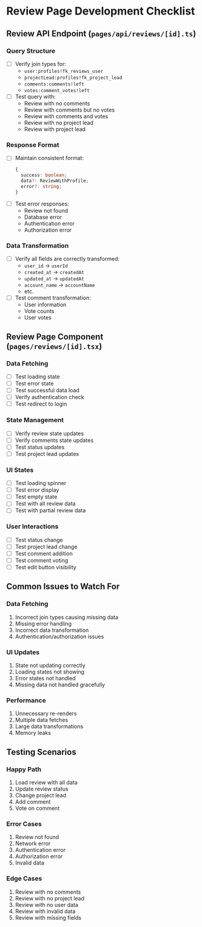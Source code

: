 # Review Page Development Checklist

## Review API Endpoint (`pages/api/reviews/[id].ts`)

### Query Structure
- [ ] Verify join types for:
  - `user:profiles!fk_reviews_user`
  - `projectLead:profiles!fk_project_lead`
  - `comments:comments!left`
  - `votes:comment_votes!left`
- [ ] Test query with:
  - Review with no comments
  - Review with comments but no votes
  - Review with comments and votes
  - Review with no project lead
  - Review with project lead

### Response Format
- [ ] Maintain consistent format:
  ```typescript
  {
    success: boolean;
    data?: ReviewWithProfile;
    error?: string;
  }
  ```
- [ ] Test error responses:
  - Review not found
  - Database error
  - Authentication error
  - Authorization error

### Data Transformation
- [ ] Verify all fields are correctly transformed:
  - `user_id` → `userId`
  - `created_at` → `createdAt`
  - `updated_at` → `updatedAt`
  - `account_name` → `accountName`
  - etc.
- [ ] Test comment transformation:
  - User information
  - Vote counts
  - User votes

## Review Page Component (`pages/reviews/[id].tsx`)

### Data Fetching
- [ ] Test loading state
- [ ] Test error state
- [ ] Test successful data load
- [ ] Verify authentication check
- [ ] Test redirect to login

### State Management
- [ ] Verify review state updates
- [ ] Verify comments state updates
- [ ] Test status updates
- [ ] Test project lead updates

### UI States
- [ ] Test loading spinner
- [ ] Test error display
- [ ] Test empty state
- [ ] Test with all review data
- [ ] Test with partial review data

### User Interactions
- [ ] Test status change
- [ ] Test project lead change
- [ ] Test comment addition
- [ ] Test comment voting
- [ ] Test edit button visibility

## Common Issues to Watch For

### Data Fetching
1. Incorrect join types causing missing data
2. Missing error handling
3. Incorrect data transformation
4. Authentication/authorization issues

### UI Updates
1. State not updating correctly
2. Loading states not showing
3. Error states not handled
4. Missing data not handled gracefully

### Performance
1. Unnecessary re-renders
2. Multiple data fetches
3. Large data transformations
4. Memory leaks

## Testing Scenarios

### Happy Path
1. Load review with all data
2. Update review status
3. Change project lead
4. Add comment
5. Vote on comment

### Error Cases
1. Review not found
2. Network error
3. Authentication error
4. Authorization error
5. Invalid data

### Edge Cases
1. Review with no comments
2. Review with no project lead
3. Review with no user data
4. Review with invalid data
5. Review with missing fields 